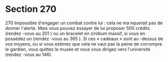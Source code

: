 # Section 270

270
Impossible d'engager un combat contre lui : cela ne ma nquerait
pas de donner l'alerte. Mais vous pouvez essayer de lui proposer
500 crédits (rendez -vous au 201 ) ou un bracelet en ziridium
massif, si vous en possédez un (rendez -vous au 365 ). Si ces «
cadeaux » sont au -dessus de vos moyens, ou si vous estimez que
cela ne vaut pas la peine de corrompre le gardien, vous quittez le
musée et vous vous dirigez vers l'université (rendez -vous au
146).
